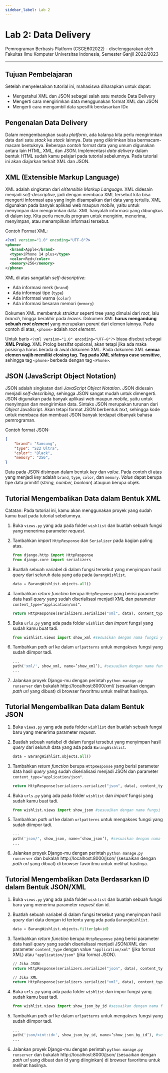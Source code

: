 ```yaml
---
sidebar_label: Lab 2
---
```


# Lab 2: Data Delivery

Pemrograman Berbasis Platform (CSGE602022) - diselenggarakan oleh Fakultas Ilmu Komputer Universitas Indonesia, Semester Ganjil 2022/2023

---

## Tujuan Pembelajaran​

Setelah menyelesaikan tutorial ini, mahasiswa diharapkan untuk dapat:
- Mengetahui XML dan JSON sebagai salah satu metode Data Delivery
- Mengerti cara mengirimkan data menggunakan format XML dan JSON
- Mengerti cara mengambil data spesifik berdasarkan IDx

## Pengenalan Data Delivery

Dalam mengembangkan suatu _platform_, ada kalanya kita perlu mengirimkan data dari satu _stack_ ke _stack_ lainnya. Data yang dikirimkan bisa bermacam-macam bentuknya. Beberapa contoh format data yang umum digunakan antara lain HTML, XML, dan JSON. Implementasi _data delivery_ dalam bentuk HTML sudah kamu pelajari pada tutorial sebelumnya. Pada tutorial ini akan diajarkan terkait XML dan JSON.

## XML (Extensible Markup Language)

XML adalah singkatan dari _eXtensible Markup Language_. XML didesain menjadi _self-descriptive_, jadi dengan membaca XML tersebut kita bisa mengerti informasi apa yang ingin disampaikan dari data yang tertulis. XML digunakan pada banyak aplikasi web maupun _mobile_, yaitu untuk menyimpan dan mengirimkan data. XML hanyalah informasi yang dibungkus di dalam _tag_. Kita perlu menulis program untuk mengirim, menerima, menyimpan, atau menampilkan informasi tersebut.

Contoh Format XML:

```xml
<?xml version="1.0" encoding="UTF-8"?>
<phone>
  <brand>Apple</brand>
  <type>iPhone 14 plus</type>
  <color>Red</color>
  <memory>256</memory>
</phone>
```

XML di atas sangatlah _self-descriptive_:
- Ada informasi merk (`brand`)
- Ada informasi tipe (`type`)
- Ada informasi warna (`color`)
- Ada informasi besaran memori (`memory`)

Dokumen XML membentuk struktur seperti tree yang dimulai dari _root_, lalu _branch_, hingga berakhir pada _leaves_. Dokumen XML **harus mengandung sebuah _root element_** yang merupakan _parent_ dari elemen lainnya. Pada contoh di atas, `<phone>` adalah _root element_.

Untuk baris `<?xml version="1.0" encoding="UTF-8"?>` biasa disebut sebagai **XML Prolog**. XML Prolog bersifat opsional, akan tetapi jika ada maka posisinya harus berada di awal dokumen XML. Pada dokumen XML **semua elemen wajib memiliki __closing tag__**. **Tag pada XML sifatnya __case sensitive__**, sehingga tag `<phone>` berbeda dengan tag `<Phone>`.

## JSON (JavaScript Object Notation)

JSON adalah singkatan dari _JavaScript Object Notation_. JSON didesain menjadi _self-describing_, sehingga JSON sangat mudah untuk dimengerti. JSON digunakan pada banyak aplikasi web maupun _mobile_, yaitu untuk menyimpan dan mengirimkan data. Sintaks JSON merupakan turunan dari _Object_ JavaScript. Akan tetapi format JSON berbentuk _text_, sehingga kode untuk membaca dan membuat JSON banyak terdapat dibanyak bahasa pemrograman.

Contoh format JSON:

```json
{
    "brand": "Samsung",
    "type": "S22 Ultra",
    "color": "Black",
    "memory": "256",
}
```

Data pada JSON disimpan dalam bentuk _key_ dan _value_. Pada contoh di atas yang menjadi _key_ adalah `brand`, `type`, `color`, dan `memory`. _Value_ dapat berupa tipe data primitif (_string, number, boolean_) ataupun berupa objek.

## Tutorial Mengembalikan Data dalam Bentuk XML

Catatan: Pada tutorial ini, kamu akan menggunakan proyek yang sudah kamu buat pada tutorial sebelumnya.

1. Buka `views.py` yang ada pada folder `wishlist` dan buatlah sebuah fungsi yang menerima parameter _request_.

2. Tambahkan _import_ `HttpResponse` dan `Serializer` pada bagian paling atas.

    ```python
    from django.http import HttpResponse
    from django.core import serializers
    ```

3. Buatlah sebuah variabel di dalam fungsi tersebut yang menyimpan hasil _query_ dari seluruh data yang ada pada `BarangWishlist`.

    ```python
    data = BarangWishlist.objects.all()
    ```

4. Tambahkan _return function_ berupa `HttpResponse` yang berisi parameter data hasil _query_ yang sudah diserialisasi menjadi XML dan parameter `content_type="application/xml"`.

    ```python
    return HttpResponse(serializers.serialize("xml", data), content_type="application/xml")
    ```

5. Buka `urls.py` yang ada pada folder `wishlist` dan _import_ fungsi yang sudah kamu buat tadi.

    ```python
    from wishlist.views import show_xml #sesuaikan dengan nama fungsi yang dibuat
    ```

6. Tambahkan _path url_ ke dalam `urlpatterns` untuk mengakses fungsi yang sudah diimpor tadi.

    ```python
    ...
    path('xml/', show_xml, name=’show_xml’), #sesuaikan dengan nama fungsi yang dibuat
    ...
    ```

7. Jalankan proyek Django-mu dengan perintah `python manage.py runserver` dan bukalah http://localhost:8000/xml/ (sesuaikan dengan _path url_ yang dibuat) di browser favoritmu untuk melihat hasilnya.

## Tutorial Mengembalikan Data dalam Bentuk JSON

1. Buka `views.py` yang ada pada folder `wishlist` dan buatlah sebuah fungsi baru yang menerima parameter _request_.

2. Buatlah sebuah variabel di dalam fungsi tersebut yang menyimpan hasil _query_ dari seluruh data yang ada pada `BarangWishlist`.

    ```python
    data = BarangWishlist.objects.all()
    ```

3. Tambahkan _return function_ berupa `HttpResponse` yang berisi parameter data hasil _query_ yang sudah diserialisasi menjadi JSON dan parameter `content_type="application/json"`.

    ```python
    return HttpResponse(serializers.serialize("json", data), content_type="application/json")
    ```

4. Buka `urls.py` yang ada pada folder `wishlist` dan _import_ fungsi yang sudah kamu buat tadi.

    ```python
    from wishlist.views import show_json #sesuaikan dengan nama fungsi yang dibuat
    ```

5. Tambahkan _path url_ ke dalam `urlpatterns` untuk mengakses fungsi yang sudah diimpor tadi.

    ```python
    ...
    path('json/', show_json, name=’show_json’), #sesuaikan dengan nama fungsi yang dibuat
    ...
    ```

6. Jalankan proyek Django-mu dengan perintah `python manage.py runserver` dan bukalah http://localhost:8000/json/ (sesuaikan dengan _path url_ yang dibuat) di browser favoritmu untuk melihat hasilnya.

## Tutorial Mengembalikan Data Berdasarkan ID dalam Bentuk JSON/XML

1. Buka `views.py` yang ada pada folder `wishlist` dan buatlah sebuah fungsi baru yang menerima parameter _request_ dan id.

2. Buatlah sebuah variabel di dalam fungsi tersebut yang menyimpan hasil _query_ dari data dengan id tertentu yang ada pada `BarangWishlist`.

    ```python
    data = BarangWishlist.objects.filter(pk=id)
    ```

3. Tambahkan _return function_ berupa `HttpResponse` yang berisi parameter data hasil _query_ yang sudah diserialisasi menjadi JSON/XML dan parameter `content_type` dengan value `"application/xml"` (jika format XML) atau `"application/json"` (jika format JSON).

    ```python
    // Jika JSON
    return HttpResponse(serializers.serialize("json", data), content_type="application/json")

    // Jika XML
    return HttpResponse(serializers.serialize("xml", data), content_type="application/xml")
    ```

4. Buka `urls.py` yang ada pada folder `wishlist` dan impor fungsi yang sudah kamu buat tadi.

    ```python
    from wishlist.views import show_json_by_id #sesuaikan dengan nama fungsi yang dibuat
    ```

5. Tambahkan _path url_ ke dalam `urlpatterns` untuk mengakses fungsi yang sudah diimpor tadi.

    ```python
    ...
    path('json/<int:id>', show_json_by_id, name=’show_json_by_id’), #sesuaikan dengan nama fungsi yang dibuat
    ...
    ```

6. Jalankan proyek Django-mu dengan perintah `python manage.py runserver` dan bukalah http://localhost:8000/json/<id> (sesuaikan dengan _path url_ yang dibuat dan id yang diinginkan) di browser favoritmu untuk melihat hasilnya.
